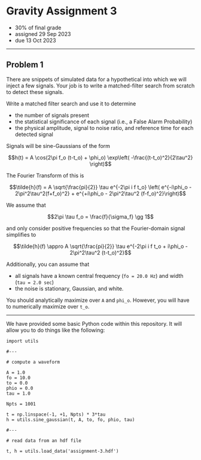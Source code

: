 # Gravity Assignment 3

  * 30% of final grade
  * assigned 29 Sep 2023
  * due 13 Oct 2023

---

## Problem 1

There are snippets of simulated data for a hypothetical into which we will inject a few signals.
Your job is to write a matched-filter search from scratch to detect these signals.

Write a matched filter search and use it to determine

  * the number of signals present
  * the statistical significance of each signal (i.e., a False Alarm Probability)
  * the physical amplitude, signal to noise ratio, and reference time for each detected signal

Signals will be sine-Gaussians of the form

```math
h(t) = A \cos(2\pi f_o (t-t_o) + \phi_o) \exp\left( -\frac{(t-t_o)^2}{2\tau^2} \right)
```

The Fourier Transform of this is

```math
\tilde{h}(f) = A \sqrt{\frac{pi}{2}} \tau e^{-2\pi i f t_o} \left( e^{-i\phi_o - 2\pi^2\tau^2(f+f_o)^2} + e^{+i\phi_o - 2\pi^2\tau^2 (f-f_o)^2}\right)
```

We assume that

```math
2\pi \tau f_o = \frac{f}{\sigma_f} \gg 1
```

and only consider positive frequencies so that the Fourier-domain signal simplifies to

```math
\tilde{h}(f) \appro A \sqrt{\frac{pi}{2}} \tau e^{-2\pi i f t_o + i\phi_o - 2\pi^2\tau^2 (t-t_o)^2}
```

Additionally, you can assume that 

  * all signals have a known central frequency (`fo = 20.0 Hz`) and width (`tau = 2.0 sec`)
  * the noise is stationary, Gaussian, and white.

You should analytically maximize over `A` and `phi_o`.
However, you will have to numerically maximize over `t_o`.

---

We have provided some basic Python code within this repository.
It will allow you to do things like the following:

```
import utils

#---

# compute a waveform

A = 1.0
fo = 10.0
to = 0.0
phio = 0.0
tau = 1.0

Npts = 1001

t = np.linspace(-1, +1, Npts) * 3*tau
h = utils.sine_gaussian(t, A, to, fo, phio, tau)

#---

# read data from an hdf file

t, h = utils.load_data('assignment-3.hdf')
```
